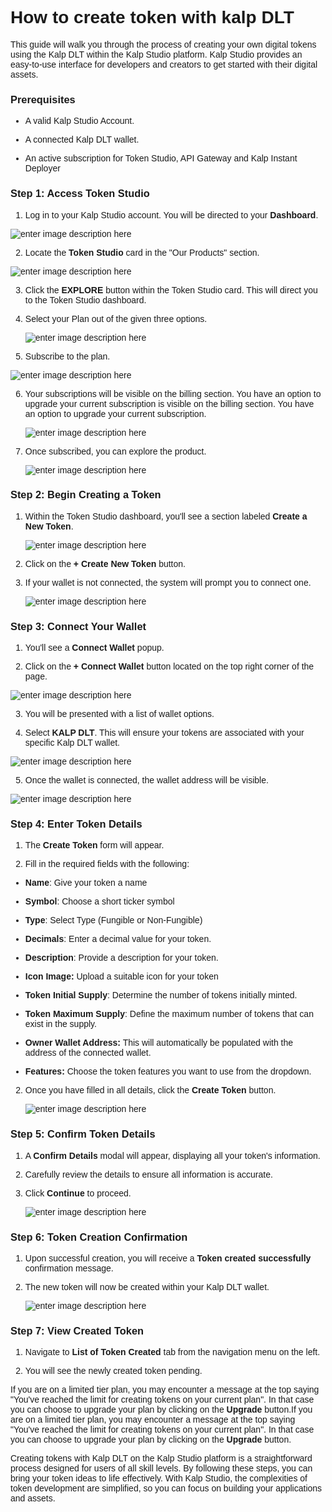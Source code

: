 <style> body {  font-family: "Source Sans 3", sans-serif!important; }</style>
<link href="https://fonts.googleapis.com/css2?family=Source+Sans+3:ital,wght@0,200..900;1,200..900&display=swap" rel="stylesheet">    <link rel="stylesheet" href="https://fonts.googleapis.com/icon?family=Material+Icons">

# How to create token with kalp DLT

This guide will walk you through the process of creating your own digital tokens using the Kalp DLT within the Kalp Studio platform. Kalp Studio provides an easy-to-use interface for developers and creators to get started with their digital assets.

### **Prerequisites**

-   A valid Kalp Studio Account.
    
-   A connected Kalp DLT wallet.
    
-   An active subscription for Token Studio, API Gateway and Kalp Instant Deployer
    

### **Step 1: Access Token Studio**

1.  Log in to your Kalp Studio account. You will be directed to your **Dashboard**.
   
![enter image description here](https://docs-images-kalp-studio.s3.ap-south-1.amazonaws.com/Token+creator/CTKD+1.png)

2.  Locate the **Token Studio** card in the "Our Products" section.
    
![enter image description here](https://docs-images-kalp-studio.s3.ap-south-1.amazonaws.com/Token+creator/CTKD+2.png)
 
3.  Click the **EXPLORE** button within the Token Studio card. This will direct you to the Token Studio dashboard.
    
4.  Select your Plan out of the given three options.
    
    ![enter image description here](https://docs-images-kalp-studio.s3.ap-south-1.amazonaws.com/Token+creator/CTKD+3.png)
     

5.  Subscribe to the plan.
    
![enter image description here](https://docs-images-kalp-studio.s3.ap-south-1.amazonaws.com/Token+creator/CTKD+4.png)
 
6.  Your subscriptions will be visible on the billing section. You have an option to upgrade your current subscription is visible on the billing section. You have an option to upgrade your current subscription.
    
    ![enter image description here](https://docs-images-kalp-studio.s3.ap-south-1.amazonaws.com/Token+creator/CTKD+5.png)
     

7.  Once subscribed, you can explore the product.

    ![enter image description here](https://docs-images-kalp-studio.s3.ap-south-1.amazonaws.com/Token+creator/CTKD+6.png)
     

### **Step 2: Begin Creating a Token**

1.  Within the Token Studio dashboard, you'll see a section labeled **Create a New Token**.
    
    ![enter image description here](https://docs-images-kalp-studio.s3.ap-south-1.amazonaws.com/Token+creator/CTKD+7.png)
     

2.  Click on the **+ Create New Token** button.
    
3.  If your wallet is not connected, the system will prompt you to connect one.
    
    ![enter image description here](https://docs-images-kalp-studio.s3.ap-south-1.amazonaws.com/Token+creator/CTKD+8.png)
     

### **Step 3: Connect Your Wallet**

1.  You'll see a **Connect Wallet** popup.
    
2.  Click on the **+ Connect Wallet** button located on the top right corner of the page.
    
![enter image description here](https://docs-images-kalp-studio.s3.ap-south-1.amazonaws.com/image+%284%29.png)     

3.  You will be presented with a list of wallet options.
    
4.  Select **KALP DLT**. This will ensure your tokens are associated with your specific Kalp DLT wallet.
    
![enter image description here](https://docs-images-kalp-studio.s3.ap-south-1.amazonaws.com/image+%284%29.png)     

5.  Once the wallet is connected, the wallet address will be visible.
    
![enter image description here](https://docs-images-kalp-studio.s3.ap-south-1.amazonaws.com/Token+creator/CTKD+11.png)
 
### **Step 4: Enter Token Details**

1.  The **Create Token** form will appear.
    
2.  Fill in the required fields with the following:
    

-   **Name**: Give your token a name
    
-   **Symbol**: Choose a short ticker symbol
    
-   **Type**: Select Type (Fungible or Non-Fungible)
    
-   **Decimals**: Enter a decimal value for your token.
    
-   **Description**: Provide a description for your token.
    
-   **Icon Image:** Upload a suitable icon for your token
    
-   **Token Initial Supply**: Determine the number of tokens initially minted.
    
-   **Token Maximum Supply**: Define the maximum number of tokens that can exist in the supply.
    
-   **Owner Wallet Address:** This will automatically be populated with the address of the connected wallet.
    
-   **Features:** Choose the token features you want to use from the dropdown.
    

2.  Once you have filled in all details, click the **Create Token** button.
    
    ![enter image description here](https://docs-images-kalp-studio.s3.ap-south-1.amazonaws.com/Token+creator/CTKD+12.png)
     

### **Step 5: Confirm Token Details**

1.  A **Confirm Details** modal will appear, displaying all your token's information.
    
2.  Carefully review the details to ensure all information is accurate.
    
3.  Click **Continue** to proceed.
    
    ![enter image description here](https://docs-images-kalp-studio.s3.ap-south-1.amazonaws.com/Token+creator/CTKD+13.png)
     

### **Step 6: Token Creation Confirmation**

1.  Upon successful creation, you will receive a **Token created successfully** confirmation message.
    
2.  The new token will now be created within your Kalp DLT wallet.

    ![enter image description here](https://docs-images-kalp-studio.s3.ap-south-1.amazonaws.com/Token+creator/CTKD+14.png)
     

### **Step 7: View Created Token**

1.  Navigate to **List of Token Created** tab from the navigation menu on the left.
    
2.  You will see the newly created token pending.
     

If you are on a limited tier plan, you may encounter a message at the top saying "You've reached the limit for creating tokens on your current plan". In that case you can choose to upgrade your plan by clicking on the **Upgrade** button.If you are on a limited tier plan, you may encounter a message at the top saying "You've reached the limit for creating tokens on your current plan". In that case you can choose to upgrade your plan by clicking on the **Upgrade** button.

Creating tokens with Kalp DLT on the Kalp Studio platform is a straightforward process designed for users of all skill levels. By following these steps, you can bring your token ideas to life effectively. With Kalp Studio, the complexities of token development are simplified, so you can focus on building your applications and assets.